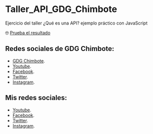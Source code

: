 # Taller_API_GDG_Chimbote
Ejercicio del taller ¿Qué es una API?  ejemplo práctico con JavaScript

🤓 [Prueba el resultado](https://felixgonzalo.github.io/Taller_API_GDG_Chimbote/)

## Redes sociales de GDG Chimbote:
* [GDG Chimbote](https://gdg.community.dev/gdg-chimbote/).
* [Youtube](https://www.youtube.com/channel/UC1piTFxLbea8glLqYTzlCLA).
* [Facebook](https://www.facebook.com/gdgchimbote).
* [Twitter](https://twitter.com/gdgchimbote/).
* [Instagram](https://www.instagram.com/gdgchimbote/).

## Mis redes sociales:
* [Youtube](https://www.youtube.com/c/FelixCastro003).
* [Facebook](https://www.facebook.com/felixcastro003).
* [Twitter](https://twitter.com/felixcastro003).
* [Instagram](https://www.instagram.com/felixcastro003/).
